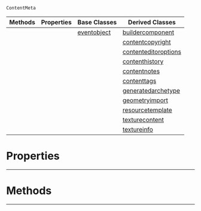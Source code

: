  `ContentMeta`

|Methods|Properties|Base Classes|Derived Classes|
|---|---|---|---|
| | |[eventobject](https://github.com/ZilchEngine/ZilchDocs/blob/master/code_reference/class_reference/eventobject.markdown)|[buildercomponent](https://github.com/ZilchEngine/ZilchDocs/blob/master/code_reference/class_reference/buildercomponent.markdown)|
| | | |[contentcopyright](https://github.com/ZilchEngine/ZilchDocs/blob/master/code_reference/class_reference/contentcopyright.markdown)|
| | | |[contenteditoroptions](https://github.com/ZilchEngine/ZilchDocs/blob/master/code_reference/class_reference/contenteditoroptions.markdown)|
| | | |[contenthistory](https://github.com/ZilchEngine/ZilchDocs/blob/master/code_reference/class_reference/contenthistory.markdown)|
| | | |[contentnotes](https://github.com/ZilchEngine/ZilchDocs/blob/master/code_reference/class_reference/contentnotes.markdown)|
| | | |[contenttags](https://github.com/ZilchEngine/ZilchDocs/blob/master/code_reference/class_reference/contenttags.markdown)|
| | | |[generatedarchetype](https://github.com/ZilchEngine/ZilchDocs/blob/master/code_reference/class_reference/generatedarchetype.markdown)|
| | | |[geometryimport](https://github.com/ZilchEngine/ZilchDocs/blob/master/code_reference/class_reference/geometryimport.markdown)|
| | | |[resourcetemplate](https://github.com/ZilchEngine/ZilchDocs/blob/master/code_reference/class_reference/resourcetemplate.markdown)|
| | | |[texturecontent](https://github.com/ZilchEngine/ZilchDocs/blob/master/code_reference/class_reference/texturecontent.markdown)|
| | | |[textureinfo](https://github.com/ZilchEngine/ZilchDocs/blob/master/code_reference/class_reference/textureinfo.markdown)|


 #  Properties


---  
 #  Methods


---  
 

 